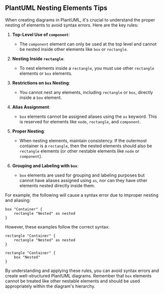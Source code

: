 
## PlantUML Nesting Elements Tips

When creating diagrams in PlantUML, it's crucial to understand the proper nesting of elements to avoid syntax errors. Here are the key rules:

1. **Top-Level Use of `component`**:
   - The `component` element can only be used at the top level and cannot be nested inside other elements like `box` or `rectangle`.

2. **Nesting Inside `rectangle`**:
   - To nest elements inside a `rectangle`, you must use other `rectangle` elements or `box` elements.

3. **Restrictions on `box` Nesting**:
   - You cannot nest any elements, including `rectangle` or `box`, directly inside a `box` element.

4. **Alias Assignment**:
   - `box` elements cannot be assigned aliases using the `as` keyword. This is reserved for elements like `node`, `rectangle`, and `component`.

5. **Proper Nesting**:
   - When nesting elements, maintain consistency. If the outermost container is a `rectangle`, then the nested elements should also be `rectangle` elements (or other nestable elements like `node` or `component`).

6. **Grouping and Labeling with `box`**:
   - `box` elements are used for grouping and labeling purposes but cannot have aliases assigned using `as`, nor can they have other elements nested directly inside them.

For example, the following will cause a syntax error due to improper nesting and aliasing:

```plantuml
box "Container" {
    rectangle "Nested" as nested
}
```

However, these examples follow the correct syntax:

```plantuml
rectangle "Container" {
    rectangle "Nested" as nested
}
```

```plantuml
rectangle "Container" {
    box "Nested"
}
```

By understanding and applying these rules, you can avoid syntax errors and create well-structured PlantUML diagrams. Remember that `box` elements cannot be treated like other nestable elements and should be used appropriately within the diagram's hierarchy.
